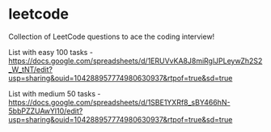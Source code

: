 # leetcode
Collection of LeetCode questions to ace the coding interview!

List with easy 100 tasks - https://docs.google.com/spreadsheets/d/1ERUVvKA8J8miRglJPLeywZh2S2_W_tNT/edit?usp=sharing&ouid=104288957774980630937&rtpof=true&sd=true

List with medium 50 tasks - https://docs.google.com/spreadsheets/d/1SBE1YXRf8_sBY466hN-5bbPZZUAwYl10/edit?usp=sharing&ouid=104288957774980630937&rtpof=true&sd=true
